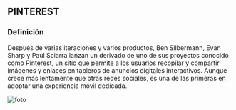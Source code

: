 
## **PINTEREST**



### **Definición**

Después de varias iteraciones y varios productos, Ben Silbermann, Evan Sharp y Paul Sciarra lanzan un derivado de uno de sus proyectos conocido como Pinterest, un sitio que permite a los usuarios recopilar y compartir imágenes y enlaces en tableros de anuncios digitales interactivos. Aunque crece más lentamente que otras redes sociales, es una de las primeras en adoptar una experiencia móvil dedicada.

![foto](https://github.com/RobertoNobleMaestro/SMX2-M8UF1A1-Pinterest-2010-TemaExpuesto-RobertoNobleMaestro/blob/main/unnamed.png)  
 

